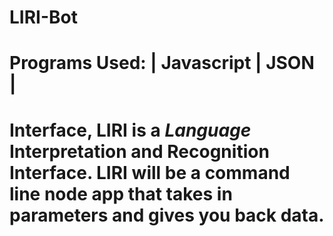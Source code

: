 # LIRI-Bot

# Programs Used: | Javascript | JSON |

# Interface, LIRI is a _Language_ Interpretation and Recognition Interface. LIRI will be a command line node app that takes in parameters and gives you back data.
